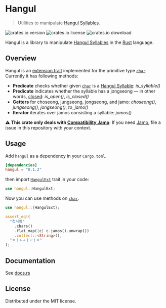 # Hangul
> Utilities to manipulate [Hangul Syllables][syllables].

![crates.io version][version] ![crates.io license][license] ![crates.io download][download]

Hangul is a library to manipulate [Hangul Syllables][syllables] in the [Rust] language.

## Overview
Hangul is an [extension trait] implemented for the primitive type [`char`]. Currently it has following methods:

- **Predicate** checks whether given [`char`] is a [Hangul Syllable][syllables]: _is\_syllable()_
- **Predicate** indicates whether the syllable has a jongseong — in other words, [closed]: _is\_open()_, _is\_closed()_
- **Getters** for choseong, jungseong, jongseong, and jamo: _choseong()_, _jungseong()_, _jongseong()_, _to\_jamo()_
- **Iterator** iterates over jamos consisting a syllable: _jamos()_


:warning: **This crate only deals with [Compatibility Jamo]**: If you need [Jamo], file a issue in this repository with your context.

## Usage
Add `hangul` as a dependency in your `Cargo.toml`.

```toml
[dependencies]
hangul = "0.1.2"
```

then import [`HangulExt`](trait.HangulExt.html) trait in your code:

```rust
use hangul::HangulExt;
```

Now you can use methods on [`char`].
```rust
use hangul::{HangulExt};

assert_eq!(
  "첫사랑"
    .chars()
    .flat_map(|c| c.jamos().unwrap())
    .collect::<String>(),
  "ㅊㅓㅅㅅㅏㄹㅏㅇ"
);
```

## Documentation
See [docs.rs][documentation]

## License
Distributed under the MIT license.

[syllables]: https://en.wikipedia.org/wiki/Hangul_Syllables
[version]: https://img.shields.io/crates/v/hangul
[license]: https://img.shields.io/crates/l/hangul
[download]: https://img.shields.io/crates/d/hangul
[Rust]: https://rust-lang.org
[extension trait]: https://github.com/rust-lang/rfcs/blob/master/text/0445-extension-trait-conventions.md
[`char`]: https://doc.rust-lang.org/std/primitive.char.html
[closed]: https://en.wikipedia.org/wiki/Syllable#Open_and_closed
[Compatibility Jamo]: https://en.wikipedia.org/wiki/Hangul_Compatibility_Jamo
[Jamo]: https://en.wikipedia.org/wiki/Hangul_Jamo_(Unicode_block)
[documentation]: https://docs.rs/hangul